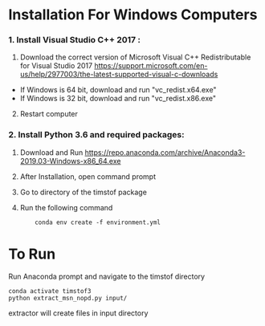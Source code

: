 # Installation For Windows Computers

### 1. Install Visual Studio C++ 2017 :
 1. Download the correct version of Microsoft Visual C++ Redistributable for Visual Studio 2017 https://support.microsoft.com/en-us/help/2977003/the-latest-supported-visual-c-downloads
 * If Windows is 64 bit, download and run  "vc_redist.x64.exe"
 * If Windows is 32 bit, download and run "vc_redist.x86.exe"
2. Restart computer

### 2. Install Python 3.6 and required packages:
1. Download and Run https://repo.anaconda.com/archive/Anaconda3-2019.03-Windows-x86_64.exe

3. After Installation, open command prompt
4. Go to directory of the timstof package
5. Run the following command
    ````
        conda env create -f environment.yml
    ````

# To Run
Run Anaconda prompt and navigate to the timstof directory 
```
conda activate timstof3
python extract_msn_nopd.py input/ 
```
extractor will create files in  input directory 
